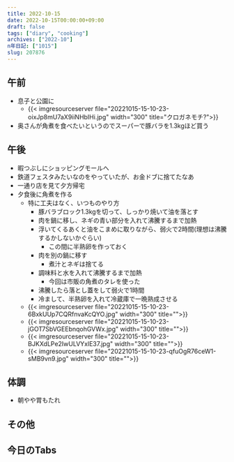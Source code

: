 ```yaml
---
title: 2022-10-15
date: 2022-10-15T00:00:00+09:00
draft: false
tags: ["diary", "cooking"]
archives: ["2022-10"]
n年日記: ["1015"]
slug: 207876
---
```

## 午前
- 息子と公園に
  - {{< imgresourceserver file="20221015-15-10-23-oixJp8mU7aX9iiNHbIHi.jpg" width="300" title="クロガネモチ?">}}
- 奥さんが角煮を食べたいというのでスーパーで豚バラを1.3kgほど買う
## 午後
- 暇つぶしにショッピングモールへ
- 鉄道フェスタみたいなのをやっていたが、お金ドブに捨てたなあ
- 一通り店を見て夕方帰宅
- 夕食後に角煮を作る
  - 特に工夫はなく、いつものやり方
    - 豚バラブロック1.3kgを切って、しっかり焼いて油を落とす
    - 肉を鍋に移し、ネギの青い部分を入れて沸騰するまで加熱
    - 浮いてくるあくと油をこまめに取りながら、弱火で2時間(理想は沸騰するかしないかぐらい)
      - この間に半熟卵を作っておく
    - 肉を別の鍋に移す
      - 煮汁とネギは捨てる
    - 調味料と水を入れて沸騰するまで加熱
      - 今回は市販の角煮のタレを使った
    - 沸騰したら落とし蓋をして弱火で1時間
    - 冷まして、半熟卵を入れて冷蔵庫で一晩熟成させる
  - {{< imgresourceserver file="20221015-15-10-23-6BxkUUp7CQRfnvaKcQYO.jpg" width="300" title="">}}
  - {{< imgresourceserver file="20221015-15-10-23-jGOT7SbVGEEbnqohGVWx.jpg" width="300" title="">}}
  - {{< imgresourceserver file="20221015-15-10-23-BJKXdLPe2IwULVYxlE37.jpg" width="300" title="">}}
  - {{< imgresourceserver file="20221015-15-10-23-qfuOgR76ceW1-sMB9vn9.jpg" width="300" title="">}}
## 体調
- 朝やや胃もたれ
## その他
## 今日のTabs